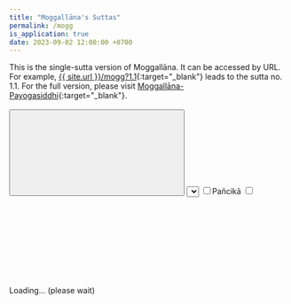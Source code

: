 ```yaml
---
title: "Moggallāna's Suttas"
permalink: /mogg
is_application: true
date: 2023-09-02 12:00:00 +0700
---
```


This is the single-sutta version of Moggallāna. It can be accessed by URL. For example, [{{ site.url }}/mogg?1.1](/mogg?1.1){:target="\_blank"} leads to the sutta no. 1.1. For the full version, please visit [Moggallāna-Payogasiddhi](/moggpayo){:target="\_blank"}.

<div id="toolbar" style="padding-bottom:10px;padding-top:3px;z-index:10;">
<span class="toolbarbg">
<button onClick="bcUtil.toggleToolBar(moggpayoSingle);"><svg class="icon"><use xlink:href="/assets/fontawesome/custom.svg#window-maximize"></use></svg></button>
<select id="suttaselector" title="Sutta number to go" onChange="moggpayoSingle.goSutta();"></select>
<label for="pancika" title="Include Moggallānapañcikā"><input type="checkbox" id="pancika" onClick="moggpayoSingle.includePancika();">Pañcikā</label>
<label for="xref" title="Show Xref"><input type="checkbox" id="xref" onClick="moggpayoSingle.updateDisplay();"><svg class="icon"><use xlink:href="/assets/fontawesome/custom.svg#link"></use></svg></label>
</span>
</div>
<div id="textdisplay" class="textdisplay">Loading... (please wait)</div>
<script src="/assets/js/nirumoggutil.js"></script>
<script src="/assets/js/moggpayosingle.js"></script>
<script src="/assets/js/pako_inflate.min.js"></script>
<script>
moggpayoSingle.util = bcUtil;
moggpayoSingle.nirumoggUtil = nirumoggUtil;
moggpayoSingle.nirumoggUtil.computeMoggNiru();
moggpayoSingle.loadText();
</script>

